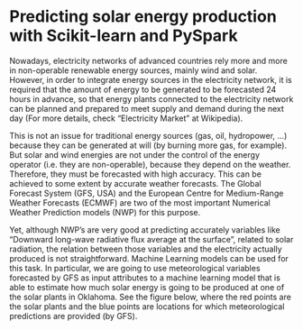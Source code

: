 # Predicting solar energy production with Scikit-learn and PySpark

Nowadays, electricity networks of advanced countries rely more and more in non-operable renewable energy sources, mainly wind and solar. However, in order to integrate energy sources in the electricity network, it is required that the amount of energy to be generated to be forecasted 24 hours in advance, so that energy plants connected to the electricity network can be planned and prepared to meet supply and demand during the next day (For more details, check “Electricity Market” at Wikipedia).

This is not an issue for traditional energy sources (gas, oil, hydropower, …) because they can be generated at will (by burning more gas, for example). But solar and wind energies are not under the control of the energy operator (i.e. they are non-operable), because they depend on the weather. Therefore, they must be forecasted with high accuracy. This can be achieved to some extent by accurate weather forecasts. The Global Forecast System (GFS, USA) and the European Centre for Medium-Range Weather Forecasts (ECMWF) are two of the most important Numerical Weather Prediction models (NWP) for this purpose.

Yet, although NWP’s are very good at predicting accurately variables like “Downward long-wave radiative flux average at the surface”, related to solar radiation, the relation between those variables and the electricity actually produced is not straightforward. Machine Learning models can be used for this task.
In particular, we are going to use meteorological variables forecasted by GFS as input attributes to a machine learning model that is able to estimate how much solar energy is going to be produced at one of the solar plants in Oklahoma. See the figure below, where the red points are the solar plants and the blue points are locations for which meteorological predictions are provided (by GFS).


